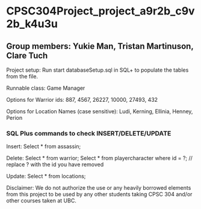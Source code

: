 # CPSC304Project_project_a9r2b_c9v2b_k4u3u

## Group members: Yukie Man, Tristan Martinuson, Clare Tuch

Project setup: Run start databaseSetup.sql in SQL+ to populate the tables from the file.

Runnable class: Game Manager

Options for Warrior ids: 887, 4567, 26227, 10000, 27493, 432

Options for Location Names (case sensitive): Ludi, Kerning, Ellinia, Henney, Perion

### SQL Plus commands to check INSERT/DELETE/UPDATE

Insert: Select * from assassin;

Delete: Select * from warrior;
        Select * from playercharacter where id = ?; // replace ? with the id you have removed

Update: Select * from locations;

Disclaimer:
We do not authorize the use or any heavily borrowed elements from this project to be used by any other students taking CPSC 304 and/or other courses taken at UBC.

